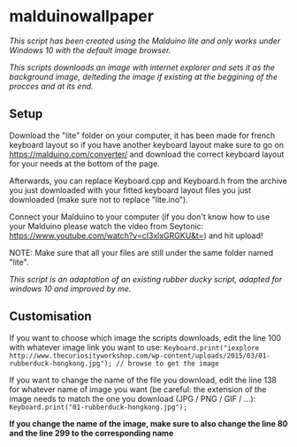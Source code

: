 # malduinowallpaper
*This script has been created using the Malduino lite and only works under Windows 10 with the default image browser.*

*This scripts downloads an image with internet explorer and sets it as the background image, delteding the image if existing at the beggining of the procces and at its end.*

## Setup 
Download the "lite" folder on your computer, it has been made for french keyboard layout so if you have another keyboard layout make sure to go on https://malduino.com/converter/ and download the correct keyboard layout for your needs at the bottom of the page.

Afterwards, you can replace Keyboard.cpp and Keyboard.h from the archive you just downloaded with your fitted keyboard layout files you just downloaded (make sure not to replace "lite.ino").

Connect your Malduino to your computer (if you don't know how to use your Malduino please watch the video from Seytonic: https://www.youtube.com/watch?v=cI3xlxGRGKU&t=) and hit upload!

NOTE: Make sure that all your files are still under the same folder named "lite".

*This script is an adaptation of an existing rubber ducky script, adapted for windows 10 and improved by me.*

## Customisation
If you want to choose which image the scripts downloads, edit the line 100 with whatever image link you want to use:
```Keyboard.print("iexplore http://www.thecuriosityworkshop.com/wp-content/uploads/2015/03/01-rubberduck-hongkong.jpg"); // browse to get the image```

If you want to change the name of the file you download, edit the line 138 for whatever name of image you want (be careful: the extension of the image needs to match the one you download (JPG / PNG / GIF / ...):
```Keyboard.print("01-rubberduck-hongkong.jpg");```

**If you change the name of the image, make sure to also change the line 80 and the line 299 to the corresponding name**
